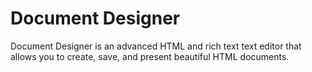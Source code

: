 # Document Designer
Document Designer is an advanced HTML and rich text text editor that allows you to create, save, and present beautiful HTML documents.

